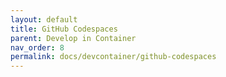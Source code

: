```yaml
---
layout: default
title: GitHub Codespaces
parent: Develop in Container
nav_order: 8
permalink: docs/devcontainer/github-codespaces
---
```

